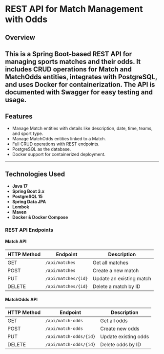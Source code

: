 # REST API for Match Management with Odds
## Overview
This is a Spring Boot-based REST API for managing sports matches and their odds. 
It includes CRUD operations for Match and MatchOdds entities, integrates with PostgreSQL, and uses Docker for containerization. The API is documented with Swagger for easy testing and usage.
----------------------
## Features
- Manage Match entities with details like description, date, time, teams, and sport type.
- Manage MatchOdds entities linked to a Match.
- Full CRUD operations with REST endpoints.
- PostgreSQL as the database.
- Docker support for containerized deployment.
----------------------
## Technologies Used
- **Java 17**
- **Spring Boot 3.x**
- **PostgreSQL 15**
- **Spring Data JPA**
- **Lombok**
- **Maven**
- **Docker & Docker Compose**

### REST API Endpoints

#### Match API
| HTTP Method | Endpoint            | Description                |
|-------------|---------------------|----------------------------|
| GET         | `/api/matches`      | Get all matches            |
| POST        | `/api/matches`      | Create a new match         |
| PUT         | `/api/matches/{id}` | Update an existing match   |
| DELETE      | `/api/matches/{id}` | Delete a match by ID       |

#### MatchOdds API
| HTTP Method | Endpoint               | Description                |
|-------------|------------------------|----------------------------|
| GET         | `/api/match-odds`      | Get all odds               |
| POST        | `/api/match-odds`      | Create new odds            |
| PUT         | `/api/match-odds/{id}` | Update existing odds       |
| DELETE      | `/api/match-odds/{id}` | Delete odds by ID          |

